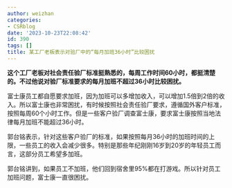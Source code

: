 ```yaml
---
author: weizhan
categories:
- CSRblog
date: '2023-10-23T22:08:42'
id: 390
tags: []
title: 某工厂老板表示对验厂中的“每月加班36小时”比较困扰
---
```


**这个工厂老板对社会责任验厂标准挺熟悉的，每周工作时间60小时，都挺清楚的。不过他说对验厂标准要求的每月加班不超过36小时比较困扰。**

富士康员工都自愿要求加班，因为加班可以多增加收入，可以增加1.5倍到2倍的收入。所以富士康也非常困扰，有时候按照社会责任验厂要求，遵循国外客户标准，按照每周60个小时工作。但是一些客户验厂调查富士康，要求富士康按照当地法律每月加班不能超过36小时。

郭台铭表示，针对这些客户验厂的标准，如果按照每月36小时的加班时间的上限，一些员工的收入会减少很多。特别是那些年纪刚刚16岁到20岁的年轻员工而言，这部分员工希望多加班。

郭台铭讲到，如果员工不加班，他们回到宿舍里95%都在打游戏。所以针对员工加班问题，富士康一直很困扰。

